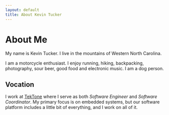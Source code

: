 ```yaml
---
layout: default
title: About Kevin Tucker
---
```


# About Me

My name is Kevin Tucker. I live in the mountains of Western North Carolina.

I am a motorcycle enthusiast. I enjoy running, hiking, backpacking, photography, sour beer, good food and electronic music. I am a dog person.

## Vocation

I work at [TekTone](http://tektone.com) where I serve as both *Software Engineer* and *Software Coordinator*. My primary focus is on embedded systems, but our software platform includes a little bit of everything, and I work on all of it.

